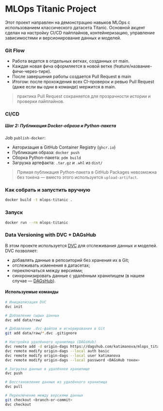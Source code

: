 # MLOps Titanic Project

Этот проект направлен на демонстрацию навыков MLOps с использованием классического датасета Titanic.
Основной акцент сделан на настройку CI/CD пайплайнов, контейнеризацию, управление зависимостями и версионирование данных и моделей.

### Git Flow

- Работа ведется в отдельных ветках, созданных от main.
- Каждая новая фича оформляется в новой ветке (feature/название-фичи-через-тире).
- После завершения работы создается Pull Request в main
- Итогом: после прохождения всех CI-проверок и ревью Pull Request (даже если вы одни в команде) мержится в main.

> практика Pull Request сохраняется для прозрачности истории и проверки пайплайнов.

### CI/CD

##### Шаг 2: Публикация Docker-образа и Python-пакета

Job `publish-docker`:
- Авторизация в GitHub Container Registry (`ghcr.io`)
- Публикация образа: `docker push`
- Сборка Python-пакета: `pdm build`
- Загрузка артефакта: `.tar.gz` и `.whl` из `dist/`

> Прямая публикация Python-пакета в GitHub Packages невозможна без токена — вместо этого используется `upload-artifact`.

### Как собрать и запустить вручную

```bash
docker build -t mlops-titanic .
```

### Запуск

```bash
docker run --rm mlops-titanic
```

### Data Versioning with DVC + DAGsHub

В этом проекте используется [DVC](https://dvc.org/) для отслеживания данных и моделей. DVC позволяет:

- добавлять данные в репозиторий без хранения их в Git;
- отслеживать изменения в датасетах;
- переключаться между версиями;
- синхронизировать данные с удалённым хранилищем (в нашем случае — [DAGsHub](https://dagshub.com)).

#### Используемые команды

```bash
# Инициализация DVC
dvc init

# Добавление сырых данных
dvc add data/raw/

# Добавление .dvc-файлов и игнорирования в Git
git add data/raw/*.dvc .gitignore

# Настройка удалённого хранилища (DAGsHub)
dvc remote add -d origin-dags https://dagshub.com/katimanova/mlops_titanic.dvc
dvc remote modify origin-dags --local auth basic
dvc remote modify origin-dags --local user katimanova
dvc remote modify origin-dags --local password <DAGsHub токен>

# Загрузка данных в удалённое хранилище
dvc push

# Восстановление данных из удалённого хранилища
dvc pull

# Переключение между версиями данных
git checkout <branch-or-commit>
dvc checkout
```
